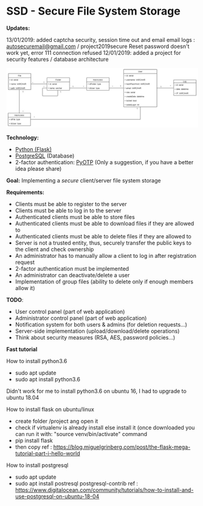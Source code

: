 # SSD - Secure File System Storage

**Updates:**

13/01/2019: added captcha security, session time out and email 
email logs : autosecuremail@gmail.com /  project2019secure
Reset password doesn't work yet, error 111 connection refused
12/01/2019: added a project for security features / database architecture

![alt text](https://github.com/iMADDDDDD/ssd-file-system-storage/blob/master/DataBase.jpg)

**Technology:** 

 - [Python (Flask)](http://flask.pocoo.org/)
 - [PostgreSQL](https://www.postgresql.org/) (Database)
 - 2-factor authentication: [PyOTP](https://pyotp.readthedocs.io/en/latest/) (Only a suggestion, if you have a better idea please share)

**Goal:** Implementing a *secure* client/server file system storage

**Requirements:**

 - Clients must be able to register to the server
 - Clients must be able to log in to the server
 - Authenticated clients must be able to store files
 - Authenticated clients must be able to download files if they are allowed to
 - Authenticated clients must be able to delete files if they are allowed to
 - Server is not a trusted entity, thus, securely transfer the public keys to the client and check ownership
 - An administrator has to manually allow a client to log in after registration request
 - 2-factor authentication must be implemented
 - An administrator can deactivate/delete a user
 - Implementation of group files (ability to delete only if enough members allow it)

**TODO**:
- User control panel (part of web application)
- Administrator control panel (part of web application)
- Notification system for both users & admins (for deletion requests...)
- Server-side implementation (upload/download/delete operations)
- Think about security measures (RSA, AES, password policies...)

**Fast tutorial**

How to install python3.6
- sudo apt update
- sudo apt install python3.6

Didn't work for me to install python3.6 on ubuntu 16, I had to upgrade to ubuntu 18.04

How to install flask on ubuntu/linux 
- create folder /project ang open it
- check if virtualenv is already install else install it
(once downloaded you can run it with: "source venv/bin/activate" command
- pip install flask
- then copy
ref : https://blog.miguelgrinberg.com/post/the-flask-mega-tutorial-part-i-hello-world

How to install postgresql
- sudo apt update
- sudo apt install postresql postgresql-contrib
ref : https://www.digitalocean.com/community/tutorials/how-to-install-and-use-postgresql-on-ubuntu-18-04

